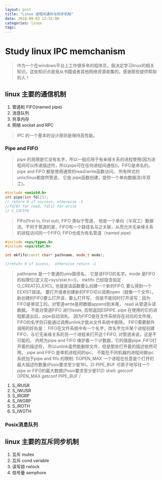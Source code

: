 ```yaml
---
layout: post
title: "Linux 进程间通讯与同步机制"
date: 2018-08-03 12:55:00
categories: linux
tags:
---
```


# Study linux IPC memchanism
> 作为一个在windows平台上工作很多年的程序员，我决定学习linux的相关知识。这些知识点是我从书籍或者其他网络资源收集的。感谢那些提供帮助的人！

## linux 主要的通信机制
1. 管道和 FIFO(named pipe)
2. 消息队列
3. 共享内存
4. 网络 socket and RPC
>  IPC 的一个基本的设计原则是保持高性能。

### Pipe and FIFO
> pipe 的局限是它没有名字，所以一般应用于有亲缘关系的进程使用(因为进程间可以传递描述符，所以pipe可在任何进程间通信))。FIFO是命名的。 pipe and FIFO 都是使用通常的read/write函数访问。
> 所有样式的unix/linux都提供管道， 它由 pipe函数创建，提供一个单向数据流(半双工)。
> 
```c++
#include <unistd.h>
int pipe(int fd[2]);
// return 0 if success, otherwise -1
//fd[0] for read, fd[1] for write
// S_ISFIFO
```

> FIFo(first in, first out), FIFO 类似于管道， 他是一个单向（半双工）数据流。不同于管道的是，FIFO有一个路径名与之关联，从而允许无亲缘关系的进程访问同一个FIFO, FIFO也成为有名管道（named pipe)

```c++
#include <sys/types.h>
#include <sys/stat.h>

int mkfifo(const char* pathname, mode_t mode);

//retutn 0 if sucess,  otherwise return -1

```
>  pathname 是一个普通的unix路径名， 它是该FIFO的名字。mode 是FIFO的权限位(定义在<sys/stat.h>))，
> mkfifo 已经隐含指定O_CREAT|O_EXCL, 也就是该函数要么创建一个新的FIFO, 要么得到一个EEXIST错误。
> 要打开或者创建新的FIFO可以调用open（就像一个文件）。
> 新创建的FIFO要么打开读，要么打开写， 但是不能同时打开读写：因为FIFO是单双工的。对管道write是把数据append到末尾， read 从管道头读数据。
> 不能对管道FIFO 进行lseek, 否侧返回ESPIPE.
> pipe 在使用的它的进程都退出后，pipe自动消失。 因为FIFO是在文件系统存在对应的文件按， FIFO的名字则只能通过调用unlink才能从文件系统中删除。
> FIFO需要额外调用的好处是： FIFO在文件系统中有一个名字，改名字允许某个进程创建FIFO，与它无亲缘关系的另一个进程来打开这个FIFO, 对管道来说，这是不可能的。
> 内核为pipe and FIFO 维护着一个计数器，它的值是pipe ,FIFO打开着的描述符， 所以unlink虽然能删除文件，但是那些打开着的描述依然可用。
> pipe and FIFO 是单机进程间的ipc， 不能在不同机器的进程间做ipc
> 系统加于pipe and fifo 的限制: 1)OPEN_MAX 一个进程在任意是个打开的最大描述符数量(Posix要求至少是16)。2) PIPE_BUF 可原子地写往一个pipe or FIFO的最大数据(Posix要求至少是512)
> shell: getconf OPEN_MAX
> getconf PIPE_BUF /

1. S_IRUSR
2. S_IWUSR
3. S_IRGRP
4. S_IWGRP
5. S_IROTH
6. S_IWOTH

###  Posix消息队列 


## linux 主要的互斥同步机制
1. 互斥 mutex
2. 互斥 cond variable
3. 读写锁 rwlock
4. 信号量 semphore